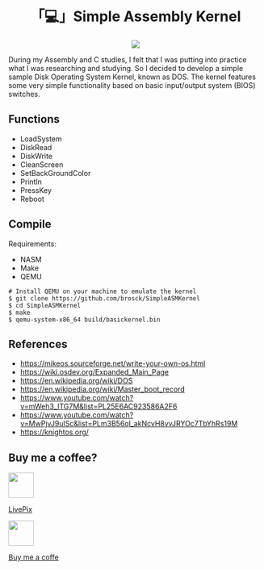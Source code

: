 <h1 align="center">「💻」Simple Assembly Kernel</h1>

<p align="center"><img src="assets/kernel.png"></p>

During my Assembly and C studies, I felt that I was putting into practice what I was researching and studying. So I decided to develop a simple sample Disk Operating System Kernel, known as DOS. The kernel features some very simple functionality based on basic input/output system (BIOS) switches.

## Functions
* LoadSystem
* DiskRead
* DiskWrite
* CleanScreen
* SetBackGroundColor
* Println
* PressKey
* Reboot

## Compile
Requirements:
* NASM
* Make
* QEMU

```
# Install QEMU on your machine to emulate the kernel
$ git clone https://github.com/brosck/SimpleASMKernel
$ cd SimpleASMKernel
$ make
$ qemu-system-x86_64 build/basickernel.bin
```

## References
* https://mikeos.sourceforge.net/write-your-own-os.html
* https://wiki.osdev.org/Expanded_Main_Page
* https://en.wikipedia.org/wiki/DOS
* https://en.wikipedia.org/wiki/Master_boot_record
* https://www.youtube.com/watch?v=mWeh3_ITG7M&list=PL25E6AC923586A2F6
* https://www.youtube.com/watch?v=MwPjvJ9ulSc&list=PLm3B56ql_akNcvH8vvJRYOc7TbYhRs19M
* https://knightos.org/

## Buy me a coffee?

<img src="https://static.livepix.gg/images/logo.svg" height="50" widght="50">

[LivePix](https://livepix.gg/mrempy)

<img src="https://play-lh.googleusercontent.com/aMb_Qiolzkq8OxtQZ3Af2j8Zsp-ZZcNetR9O4xSjxH94gMA5c5gpRVbpg-3f_0L7vlo" height="50" widght="50">

[Buy me a coffe](https://www.buymeacoffee.com/mrempy)
